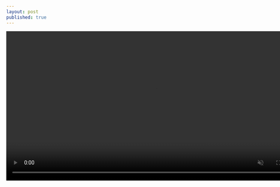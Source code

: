 ```yaml
---
layout: post
published: true
---
```

<video id="video" width="800" controls="" preload="metadata" muted >
<source id="mp4" src="http://files.qdi5.com/14%E3%80%81%E5%9F%BA%E9%87%91%E5%AE%9A%E6%8A%95%EF%BC%8C%E6%AD%A2%E7%9B%88%E5%BE%88%E9%87%8D%E8%A6%81.mp4" type="video/mp4">